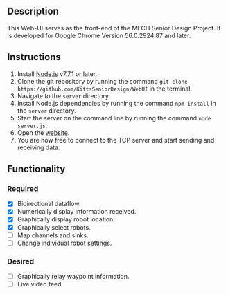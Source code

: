 ## Description

This Web-UI serves as the front-end of the MECH Senior Design Project.
It is developed for Google Chrome Version 56.0.2924.87 and later. 

## Instructions

1. Install [Node.js](https://nodejs.org/en/download/current/) v7.7.1 or later.
2. Clone the git repository by running the command `git clone https://github.com/KittsSeniorDesign/WebUI` in the terminal.
3. Navigate to the `server` directory.
4. Install Node.js dependencies by running the command `npm install` in the `server` directory.
5. Start the server on the command line by running the command `node server.js`.
6. Open the [website](https://kittsseniordesign.github.io/WebUI/ui/).
7. You are now free to connect to the TCP server and start sending and receiving data.

## Functionality

### Required
- [x] Bidirectional dataflow.
- [x] Numerically display information received.
- [x] Graphically display robot location.
- [x] Graphically select robots.
- [ ] Map channels and sinks.
- [ ] Change individual robot settings.

### Desired
- [ ] Graphically relay waypoint information.
- [ ] Live video feed
